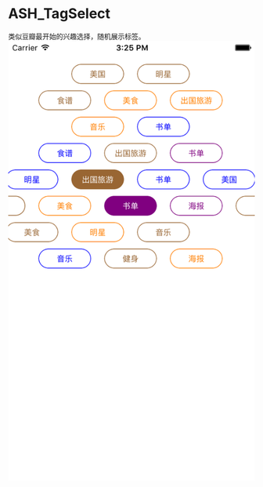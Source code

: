 # ASH_TagSelect
类似豆瓣最开始的兴趣选择，随机展示标签。
![image](https://github.com/wu736139669/ASH_TagSelect/blob/master/ASH_TagSelect/001.png)
